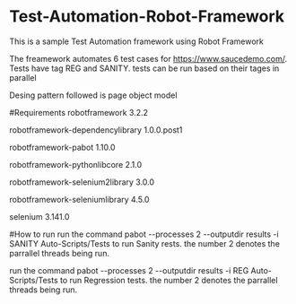 # Test-Automation-Robot-Framework
This is a sample Test Automation framework using Robot Framework

The freamework automates 6 test cases for https://www.saucedemo.com/.  Tests have tag REG and SANITY. tests can be run based on their tages in parallel

Desing pattern followed is page object model

#Requirements
robotframework                   3.2.2

robotframework-dependencylibrary 1.0.0.post1

robotframework-pabot             1.10.0

robotframework-pythonlibcore     2.1.0

robotframework-selenium2library  3.0.0

robotframework-seleniumlibrary   4.5.0

selenium                         3.141.0


#How to run
run the command   pabot --processes 2 --outputdir results -i SANITY Auto-Scripts/Tests to run Sanity rests.  the number 2 denotes the parrallel threads being run.

run the command   pabot --processes 2 --outputdir results -i REG Auto-Scripts/Tests to run Regression tests. the number 2 denotes the parrallel threads being run.
